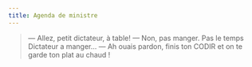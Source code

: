 ```yaml
---
title: Agenda de ministre
---
```


> — Allez, petit dictateur, à table!
> — Non, pas manger. Pas le temps Dictateur a manger...
> — Ah ouais pardon, finis ton CODIR et on te garde ton plat au chaud !

